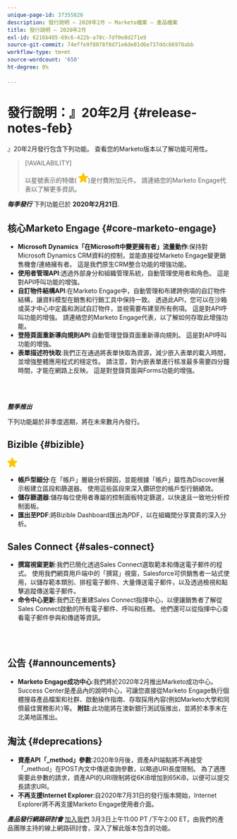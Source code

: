 ```yaml
---
unique-page-id: 37355826
description: 發行說明 — 2020年2月 — Marketo檔案 — 產品檔案
title: 發行說明 — 2020年2月
exl-id: 6216b405-69c6-422b-a78c-7df0e8d271e9
source-git-commit: 74effe9f8078f8d71e6de01d6e737ddc86978abb
workflow-type: tm+mt
source-wordcount: '650'
ht-degree: 0%

---
```


# 發行說明：』20年2月 {#release-notes-feb}

』20年2月發行包含下列功能。 查看您的Marketo版本以了解功能可用性。

>[!AVAILABILITY]
>
>以星號表示的特徵( ![（星號）](assets/yellow-star.png))是付費附加元件。 請連絡您的Marketo Engage代表以了解更多資訊。

**_每季發行_** 下列功能已於 **2020年2月21日**.

## 核心Marketo Engage {#core-marketo-engage}

* **Microsoft Dynamics「在Microsoft中變更擁有者」流量動作**:保持對Microsoft Dynamics CRM資料的控制，並能直接從Marketo Engage變更銷售機會/連絡擁有者。 這是我們原生CRM整合功能的增強功能。
* **使用者管理API**:透過外部身分和組織管理系統，自動管理使用者和角色。 這是對API呼叫功能的增強。
* **自訂物件結構API**:在Marketo Engage中，自動管理和布建跨例項的自訂物件結構，讓資料模型在銷售和行銷工具中保持一致。 透過此API，您可以在沙箱或英才中心中定義和測試自訂物件，並視需要布建至所有例項。 這是對API呼叫功能的增強。 請連絡您的Marketo Engage代表，以了解如何存取此增強功能。
* **登陸頁面重新導向規則API**:自動管理登錄頁面重新導向規則。 這是對API呼叫功能的增強。
* **表單描述符快取**:我們正在通過將表單快取為資源，減少嵌入表單的載入時間，並增強整體應用程式的穩定性。 請注意，對內嵌表單進行核准最多需要四分鐘時間，才能在網路上反映。 這是對登錄頁面與Forms功能的增強。

<br> 

**_整季推出_**

下列功能屬於非季度週期，將在未來數月內發行。

## Bizible {#bizible}

![（星號）](assets/yellow-star.png)

* **帳戶型細分**:在「帳戶」層級分析歸因，並能根據「帳戶」屬性為Discover展示板建立區段和篩選器。 使用這些區段來深入鑽研您的帳戶型行銷績效。
* **儲存篩選器**:儲存每位使用者專屬的控制面板特定篩選，以快速且一致地分析控制面板。
* **匯出至PDF**:將Bizible Dashboard匯出為PDF，以在組織間分享寶貴的深入分析。

## Sales Connect {#sales-connect}

* **撰寫視窗更新**:我們已簡化透過Sales Connect選取範本和傳送電子郵件的程式。 使用我們網頁用戶端中的「撰寫」視窗，Salesforce可供銷售者一站式使用，以儲存範本類別、排程電子郵件、大量傳送電子郵件，以及透過檢視和點擊追蹤傳送電子郵件。
* **命令中心更新**:我們正在重建Sales Connect指揮中心，以便讓銷售者了解從Sales Connect啟動的所有電子郵件、呼叫和任務。 他們還可以從指揮中心查看電子郵件參與和傳遞等資訊。

<br> 

## 公告 {#announcements}

* **Marketo Engage成功中心**:我們將於2020年2月推出Marketo成功中心。 Success Center是產品內的說明中心，可讓您直接從Marketo Engage執行個體搜尋產品檔案和社群、啟動操作指南、存取採用內容(例如Marketo大學和同儕最佳實務影片)等。 **附註**:此功能將在澳新銀行測試版推出，並將於本季末在北美地區推出。

## 淘汰 {#deprecations}

* **資產API「_method」參數**:2020年9月後，資產API端點將不再接受「_method」在POST內文中傳遞查詢參數，以略過URI長度限制。 為了適應需要此參數的請求，資產API的URI限制將從6KiB增加到65KiB，以便可以提交長請求URI。
* **不再支援Internet Explorer**:自2020年7月31日的發行版本開始，Internet Explorer將不再支援Marketo Engage使用者介面。

**_產品發行網路研討會_** [加入我們](https://engage.marketo.com/Jan_Feb_20_Release_Webinar_Registration.html) 3月3日上午11:00 PT /下午2:00 ET，由我們的產品團隊主持的線上網路研討會，深入了解此版本包含的功能。
